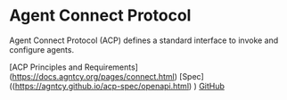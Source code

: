 # Agent Connect Protocol

Agent Connect Protocol (ACP) defines a standard interface to invoke and configure agents.

[ACP Principles and Requirements] (https://docs.agntcy.org/pages/connect.html)
[Spec] ((https://agntcy.github.io/acp-spec/openapi.html) )
[GitHub](https://github.com/agntcy/acp-spec/)

